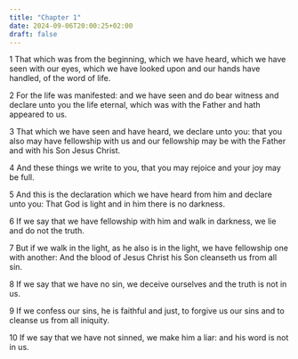```yaml
---
title: "Chapter 1"
date: 2024-09-06T20:00:25+02:00
draft: false
---
```



1 That which was from the beginning, which we have heard, which we have seen with our eyes, which we have looked upon and our hands have handled, of the word of life.

2 For the life was manifested: and we have seen and do bear witness and declare unto you the life eternal, which was with the Father and hath appeared to us.

3 That which we have seen and have heard, we declare unto you: that you also may have fellowship with us and our fellowship may be with the Father and with his Son Jesus Christ.

4 And these things we write to you, that you may rejoice and your joy may be full.

5 And this is the declaration which we have heard from him and declare unto you: That God is light and in him there is no darkness.

6 If we say that we have fellowship with him and walk in darkness, we lie and do not the truth.

7 But if we walk in the light, as he also is in the light, we have fellowship one with another: And the blood of Jesus Christ his Son cleanseth us from all sin.

8 If we say that we have no sin, we deceive ourselves and the truth is not in us.

9 If we confess our sins, he is faithful and just, to forgive us our sins and to cleanse us from all iniquity.

10 If we say that we have not sinned, we make him a liar: and his word is not in us.

